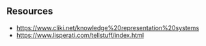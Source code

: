 

## Resources

- https://www.cliki.net/knowledge%20representation%20systems
- https://www.lisperati.com/tellstuff/index.html